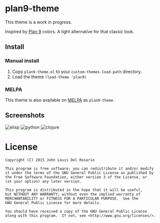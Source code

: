 plan9-theme
===========

This theme is a work in progress.

Inspired by [Plan 9][] colors.  A light alternative for that classic look.

Install
-------

### Manual install

1. Copy `plan9-theme.el` to your `custom-themes-load-path` directory.
2. Load the theme `(load-theme 'plan9)`

### MELPA

This theme is also available on [MELPA](http://melpa.org) as `plan9-theme`.

Screenshots
-----------

![elisp](https://raw.githubusercontent.com/john2x/plan9-theme.el/master/screenshots/elisp.png)
![python](https://raw.githubusercontent.com/john2x/plan9-theme.el/master/screenshots/python.png)
![clojure](https://raw.githubusercontent.com/john2x/plan9-theme.el/master/screenshots/clojure.png)

[Plan 9]: http://plan9.bell-labs.com/plan9/screenshot.html

License
=======
    Copyright (C) 2015 John Louis Del Rosario

    This program is free software; you can redistribute it and/or modify
    it under the terms of the GNU General Public License as published by
    the Free Software Foundation, either version 3 of the License, or
    (at your option) any later version.

    This program is distributed in the hope that it will be useful,
    but WITHOUT ANY WARRANTY; without even the implied warranty of
    MERCHANTABILITY or FITNESS FOR A PARTICULAR PURPOSE.  See the
    GNU General Public License for more details.

    You should have received a copy of the GNU General Public License
    along with this program.  If not, see <http://www.gnu.org/licenses/>.
